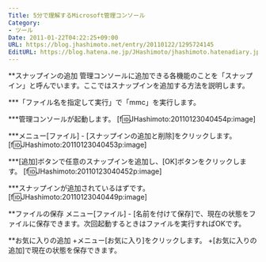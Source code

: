 ```yaml
---
Title: 5分で理解するMicrosoft管理コンソール
Category:
- ツール
Date: 2011-01-22T04:22:25+09:00
URL: https://blog.jhashimoto.net/entry/20110122/1295724145
EditURL: https://blog.hatena.ne.jp/JHashimoto/jhashimoto.hatenadiary.jp/atom/entry/12921228815717258230
---
```


**スナップインの追加
管理コンソールに追加できる各機能のことを「スナップイン」と呼んでいます。ここではスナップインを追加する方法を説明します。

***「ファイル名を指定して実行」で「mmc」を実行します。

***管理コンソールが起動します。
[f:id:JHashimoto:20110123040454p:image]

***メニュー[ファイル] - [スナップインの追加と削除]をクリックします。
[f:id:JHashimoto:20110123040453p:image]

***[追加]ボタンで任意のスナップインを追加し、[OK]ボタンをクリックします。
[f:id:JHashimoto:20110123040452p:image]

***スナップインが追加されているはずです。
[f:id:JHashimoto:20110123040449p:image]

**ファイルの保存
メニュー[ファイル] - [名前を付けて保存]で、現在の状態をファイルに保存できます。次回起動するときはファイルを実行すればOKです。

**お気に入りの追加
+メニュー[お気に入り]をクリックします。
+[お気に入りの追加]で現在の状態を保存できます。
